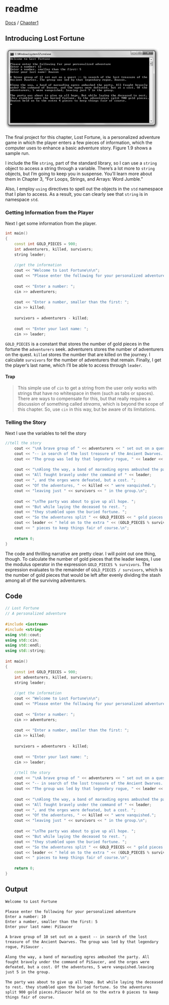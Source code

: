 # readme

[Docs](https://github.com/PiSaucer/book-c-plus-plus/tree/569357054614b69475a73eff46aae33d4998bc5a/docs/README.md) / [Chapter1](https://github.com/PiSaucer/book-c-plus-plus/tree/569357054614b69475a73eff46aae33d4998bc5a/docs/Chapter1/README.md)

## Introducing Lost Fortune

![ScreenShot](../.gitbook/assets/Image_067.gif)

The final project for this chapter, Lost Fortune, is a personalized adventure game in which the player enters a few pieces of information, which the computer uses to enhance a basic adventure story. Figure 1.9 shows a sample run.

I include the file `string`, part of the standard library, so I can use a `string` object to access a string through a variable. There’s a lot more to `string` objects, but I’m going to keep you in suspense. You’ll learn more about them in Chapter 3, “For Loops, Strings, and Arrays: Word Jumble.”

Also, I employ `using` directives to spell out the objects in the `std` namespace that I plan to access. As a result, you can clearly see that `string` is in namespace `std`.

### Getting Information from the Player

Next I get some information from the player.

```cpp
int main()
{
    const int GOLD_PIECES = 900;
    int adventurers, killed, survivors;
    string leader;

    //get the information
    cout << "Welcome to Lost Fortune\n\n";
    cout << "Please enter the following for your personalized adventure\n";

    cout << "Enter a number: ";
    cin >> adventurers;

    cout << "Enter a number, smaller than the first: ";
    cin >> killed;

    survivors = adventurers - killed;

    cout << "Enter your last name: ";
    cin >> leader;
```

`GOLD_PIECES` is a constant that stores the number of gold pieces in the fortune the `adventurers` seek. adventurers stores the number of adventurers on the quest. `killed` stores the number that are killed on the journey. I calculate `survivors` for the number of adventurers that remain. Finally, I get the player’s last name, which I’ll be able to access through `leader`.

#### Trap

> This simple use of `cin` to get a string from the user only works with strings that have no whitespace in them \(such as tabs or spaces\). There are ways to compensate for this, but that really requires a discussion of something called _streams_, which is beyond the scope of this chapter. So, use `cin` in this way, but be aware of its limitations.

### Telling the Story

Next I use the variables to tell the story

```cpp
//tell the story
    cout << "\nA brave group of " << adventurers << " set out on a quest ";
    cout << "-- in search of the lost treasure of the Ancient Dwarves. ";
    cout << "The group was led by that legendary rogue, " << leader << " .\n";

    cout << "\nAlong the way, a band of marauding ogres ambushed the party. ";
    cout << "All fought bravely under the command of " << leader;
    cout << ", and the orges were defeated, but a cost. ";
    cout << "Of the adventures, " << killed << " were vanquished.";
    cout << "leaving just " << survivors << " in the group.\n";

    cout << "\nThe party was about to give up all hope. "; 
    cout << "But while laying the deceased to rest. ";
    cout << "they stumbled upon the buried fortune. ";
    cout << "So the adventures split " << GOLD_PIECES << " gold pieces.";
    cout << leader << " held on to the extra " << (GOLD_PIECES % survivors);
    cout << " pieces to keep things fair of course.\n";

    return 0;
}
```

The code and thrilling narrative are pretty clear. I will point out one thing, though. To calculate the number of gold pieces that the leader keeps, I use the modulus operator in the expression `GOLD_PIECES % survivors`. The expression evaluates to the remainder of `GOLD_PIECES / survivors`, which is the number of gold pieces that would be left after evenly dividing the stash among all of the surviving adventurers.

## Code

```cpp
// Lost Fortune
// A personalized adventure

#include <iostream>
#include <string>
using std::cout;
using std::cin;
using std::endl;
using std::string;

int main()
{
    const int GOLD_PIECES = 900;
    int adventurers, killed, survivors;
    string leader;

    //get the information
    cout << "Welcome to Lost Fortune\n\n";
    cout << "Please enter the following for your personalized adventure\n";

    cout << "Enter a number: ";
    cin >> adventurers;

    cout << "Enter a number, smaller than the first: ";
    cin >> killed;

    survivors = adventurers - killed;

    cout << "Enter your last name: ";
    cin >> leader;

    //tell the story
    cout << "\nA brave group of " << adventurers << " set out on a quest ";
    cout << "-- in search of the lost treasure of the Ancient Dwarves. ";
    cout << "The group was led by that legendary rogue, " << leader << " .\n";

    cout << "\nAlong the way, a band of marauding ogres ambushed the party. ";
    cout << "All fought bravely under the command of " << leader;
    cout << ", and the orges were defeated, but a cost. ";
    cout << "Of the adventures, " << killed << " were vanquished.";
    cout << "leaving just " << survivors << " in the group.\n";

    cout << "\nThe party was about to give up all hope. "; 
    cout << "But while laying the deceased to rest. ";
    cout << "they stumbled upon the buried fortune. ";
    cout << "So the adventures split " << GOLD_PIECES << " gold pieces.";
    cout << leader << " held on to the extra " << (GOLD_PIECES % survivors);
    cout << " pieces to keep things fair of course.\n";

    return 0;
}
```

## Output

```text
Welcome to Lost Fortune

Please enter the following for your personalized adventure
Enter a number: 10
Enter a number, smaller than the first: 5
Enter your last name: PiSaucer

A brave group of 10 set out on a quest -- in search of the lost treasure of the Ancient Dwarves. The group was led by that legendary rogue, PiSaucer .

Along the way, a band of marauding ogres ambushed the party. All fought bravely under the command of PiSaucer, and the orges were defeated, but a cost. Of the adventures, 5 were vanquished.leaving just 5 in the group.

The party was about to give up all hope. But while laying the deceased to rest. they stumbled upon the buried fortune. So the adventures split 900 gold pieces.PiSaucer held on to the extra 0 pieces to keep things fair of course.
```

